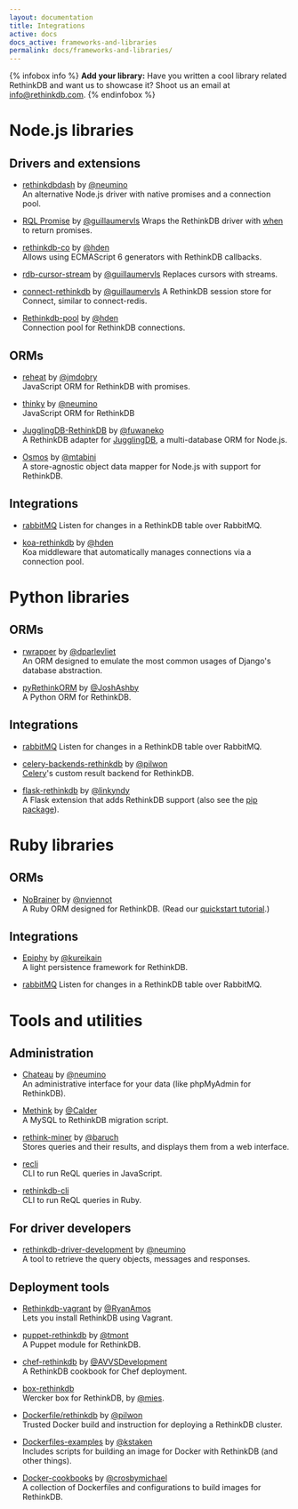 ```yaml
---
layout: documentation
title: Integrations
active: docs
docs_active: frameworks-and-libraries
permalink: docs/frameworks-and-libraries/
---
```


{% infobox info %}
__Add your library:__ Have you written a cool library related RethinkDB and want us to showcase it?
Shoot us an email at <a href="mailto:info@rethinkdb.com">info@rethinkdb.com</a>.
{% endinfobox %}

# Node.js libraries

## Drivers and extensions

- [rethinkdbdash](https://github.com/neumino/rethinkdbdash) by [@neumino](https://github.com/neumino)  
  An alternative Node.js driver with native promises and a connection pool.

- [RQL Promise](https://github.com/guillaumervls/rql-promise) by [@guillaumervls](https://github.com/guillaumervls)
   Wraps the RethinkDB driver with [when](https://github.com/cujojs/when) to return promises.

- [rethinkdb-co](https://github.com/hden/rethinkdb-co) by [@hden](https://github.com/hden)  
  Allows using ECMAScript 6 generators with RethinkDB callbacks.

- [rdb-cursor-stream](https://github.com/guillaumervls/rdb-cursor-stream) by [@guillaumervls](https://github.com/guillaumervls)
  Replaces cursors with streams.

- [connect-rethinkdb](https://github.com/guillaumervls/connect-rethinkdb) by [@guillaumervls](https://github.com/guillaumervls)
  A RethinkDB session store for Connect, similar to connect-redis.

- [Rethinkdb-pool](https://github.com/hden/rethinkdb-pool) by [@hden](https://github.com/hden)  
  Connection pool for RethinkDB connections.


## ORMs

- [reheat](https://github.com/jmdobry/reheat) by [@jmdobry](https://github.com/jmdobry)  
  JavaScript ORM for RethinkDB with promises.

- [thinky](https://github.com/neumino/thinky) by [@neumino](https://github.com/neumino)  
  JavaScript ORM for RethinkDB

- [JugglingDB-RethinkDB](https://github.com/fuwaneko/jugglingdb-rethink) by [@fuwaneko](https://github.com/fuwaneko)  
  A RethinkDB adapter for [JugglingDB](https://github.com/1602/jugglingdb), a multi-database ORM for Node.js.

- [Osmos](https://github.com/mtabini/osmos) by [@mtabini](https://github.com/mtabini)  
  A store-agnostic object data mapper for Node.js with support for RethinkDB.


## Integrations

- [rabbitMQ](/docs/rabbitmq/javascript) Listen for changes in a RethinkDB table over RabbitMQ.

- [koa-rethinkdb](https://github.com/hden/koa-rethinkdb) by [@hden](https://github.com/hden)  
  Koa middleware that automatically manages connections via a connection pool.



# Python libraries


## ORMs

- [rwrapper](https://github.com/dparlevliet/rwrapper) by [@dparlevliet](https://github.com/dparlevliet)  
  An ORM designed to emulate the most common usages of Django's database abstraction.

- [pyRethinkORM](https://github.com/JoshAshby/pyRethinkORM) by [@JoshAshby](https://github.com/JoshAshby)  
  A Python ORM for RethinkDB.

## Integrations

- [rabbitMQ](/docs/rabbitmq/python) Listen for changes in a RethinkDB table over RabbitMQ.

- [celery-backends-rethinkdb](https://github.com/pilwon/celery-backends-rethinkdb) by [@pilwon](https://github.com/pilwon)  
  [Celery](http://www.celeryproject.org/)'s custom result backend for RethinkDB.

- [flask-rethinkdb](https://github.com/linkyndy/flask-rethinkdb) by [@linkyndy](https://github.com/linkyndy)  
  A Flask extension that adds RethinkDB support (also see the [pip package](https://pypi.python.org/pypi/Flask-RethinkDB/)).



# Ruby libraries


## ORMs

- [NoBrainer](https://github.com/nviennot/nobrainer) by [@nviennot](https://github.com/nviennot)  
  A Ruby ORM designed for RethinkDB. (Read our [quickstart tutorial](/docs/rails).)

## Integrations

- [Epiphy](https://github.com/kureikain/epiphy) by [@kureikain](https://github.com/kureikain)   
  A light persistence framework for RethinkDB.

- [rabbitMQ](/docs/rabbitmq/ruby) Listen for changes in a RethinkDB table over RabbitMQ.


# Tools and utilities


## Administration
- [Chateau](https://github.com/neumino/chateau) by [@neumino](https://github.com/neumino)  
  An administrative interface for your data (like phpMyAdmin for RethinkDB).

- [Methink](https://github.com/Calder/methink) by [@Calder](https://github.com/Calder)  
  A MySQL to RethinkDB migration script.

- [rethink-miner](https://github.com/baruch/rethink-miner) by [@baruch](https://github.com/baruch)  
  Stores queries and their results, and displays them from a web interface.

- [recli](https://github.com/stiang/recli)  
  CLI to run ReQL queries in JavaScript.

- [rethinkdb-cli](https://github.com/byterussian/rethinkdb-cli)  
  CLI to run ReQL queries in Ruby.


## For driver developers
- [rethinkdb-driver-development](https://github.com/neumino/rethinkdb-driver-development) by [@neumino](https://github.com/neumino)  
  A tool to retrieve the query objects, messages and responses.


## Deployment tools
- [Rethinkdb-vagrant](https://github.com/RyanAmos/rethinkdb-vagrant) by [@RyanAmos](https://github.com/RyanAmos)  
  Lets you install RethinkDB using Vagrant.

- [puppet-rethinkdb](https://github.com/tmont/puppet-rethinkdb) by [@tmont](https://github.com/tmont)  
  A Puppet module for RethinkDB.

- [chef-rethinkdb](https://github.com/AVVSDevelopment/chef-rethinkdb) by [@AVVSDevelopment](https://github.com/AVVSDevelopment)  
  A RethinkDB cookbook for Chef deployment.

- [box-rethinkdb](https://github.com/mies/box-rethinkdb)  
  Wercker box for RethinkDB, by [@mies](https://github.com/mies).

- [Dockerfile/rethinkdb](http://dockerfile.github.io/#/rethinkdb) by [@pilwon](https://github.com/pilwon)  
  Trusted Docker build and instruction for deploying a RethinkDB cluster.

- [Dockerfiles-examples](https://github.com/kstaken/dockerfile-examples) by [@kstaken](https://github.com/kstaken)  
  Includes scripts for building an image for Docker with RethinkDB (and other things).

- [Docker-cookbooks](https://github.com/crosbymichael/docker-cookbooks) by [@crosbymichael](https://github.com/crosbymichael)  
  A collection of Dockerfiles and configurations to build images for RethinkDB.
